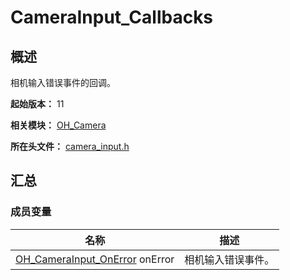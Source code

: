 # CameraInput_Callbacks

## 概述

相机输入错误事件的回调。

**起始版本：** 11

**相关模块：** [OH_Camera](capi-oh-camera.md)

**所在头文件：** [camera_input.h](capi-camera-input-h.md)

## 汇总

### 成员变量

| 名称 | 描述 |
| -- | -- |
| [OH_CameraInput_OnError](capi-camera-input-h.md#oh_camerainput_onerror) onError | 相机输入错误事件。 |


